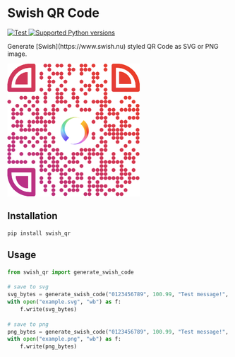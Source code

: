 # Swish QR Code

<p>
<a href="https://github.com/fr3h4g/swish_qr/actions?query=workflow%3ATest+event%3Apush+branch%3Amaster" target="_blank">
    <img src="https://github.com/fr3h4g/swish-qr-python/actions/workflows/tests.yml/badge.svg" alt="Test">
</a>
<a href="https://pypi.org/project/fastapi" target="_blank">
    <img src="https://img.shields.io/pypi/pyversions/swish_qr.svg" alt="Supported Python versions">
</a>
</p>
Generate [Swish](https://www.swish.nu) styled QR Code as SVG or PNG image.

![Example](https://raw.githubusercontent.com/fr3h4g/swish-qr-python/main/example.png "Example")

## Installation

```
pip install swish_qr
```

## Usage

```python
from swish_qr import generate_swish_code

# save to svg
svg_bytes = generate_swish_code("0123456789", 100.99, "Test message!", format="svg")
with open("example.svg", "wb") as f:
    f.write(svg_bytes)

# save to png
png_bytes = generate_swish_code("0123456789", 100.99, "Test message!", format="png")
with open("example.png", "wb") as f:
    f.write(png_bytes)

```

